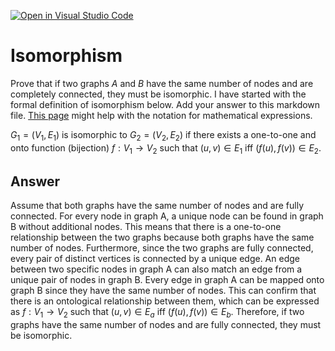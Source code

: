 [![Open in Visual Studio Code](https://classroom.github.com/assets/open-in-vscode-718a45dd9cf7e7f842a935f5ebbe5719a5e09af4491e668f4dbf3b35d5cca122.svg)](https://classroom.github.com/online_ide?assignment_repo_id=12590783&assignment_repo_type=AssignmentRepo)
# Isomorphism

Prove that if two graphs $A$ and $B$ have the same number of nodes and are
completely connected, they must be isomorphic. I have started with the formal
definition of isomorphism below. Add your answer to this markdown file. [This
page](https://docs.github.com/en/get-started/writing-on-github/working-with-advanced-formatting/writing-mathematical-expressions)
might help with the notation for mathematical expressions.

$G_1=(V_1 , E_1)$ is isomorphic to $G_2 = (V_2, E_2)$ if there exists a
one-to-one and onto function (bijection) $f: V_1 \rightarrow V_2$ such that $(u,v)
\in E_1$ iff $(f(u),f(v)) \in E_2$.

## Answer

Assume that both graphs have the same number of nodes and are fully connected. For every node in graph A, a unique node can be found in graph B without additional nodes. This means that there is a one-to-one relationship between the two graphs because both graphs have the same number of nodes. Furthermore, since the two graphs are fully connected, every pair of distinct vertices is connected by a unique edge. An edge between two specific nodes in graph A can also match an edge from a unique pair of nodes in graph B. Every edge in graph A can be mapped onto graph B since they have the same number of nodes. This can confirm that there is an ontological relationship between them, which can be expressed as $f: V_1 \rightarrow V_2$ such that $(u,v) \in E_a$ iff $(f(u),f(v)) \in E_b$. Therefore, if two graphs have the same number of nodes and are fully connected, they must be isomorphic.

